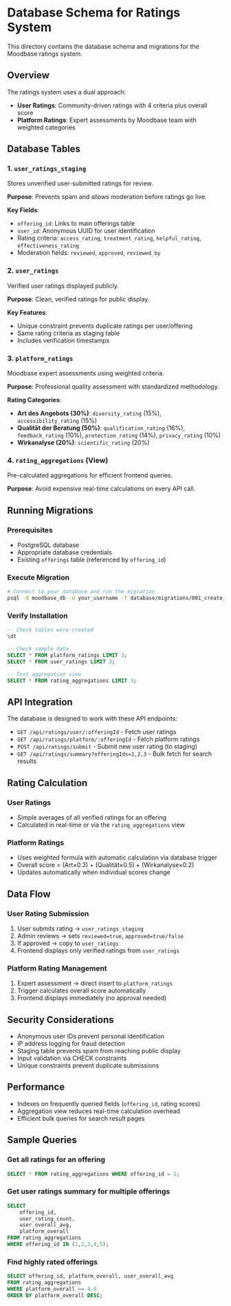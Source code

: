 # Database Schema for Ratings System

This directory contains the database schema and migrations for the Moodbase ratings system.

## Overview

The ratings system uses a dual approach:
- **User Ratings**: Community-driven ratings with 4 criteria plus overall score
- **Platform Ratings**: Expert assessments by Moodbase team with weighted categories

## Database Tables

### 1. `user_ratings_staging`
Stores unverified user-submitted ratings for review.

**Purpose**: Prevents spam and allows moderation before ratings go live.

**Key Fields**:
- `offering_id`: Links to main offerings table
- `user_id`: Anonymous UUID for user identification
- Rating criteria: `access_rating`, `treatment_rating`, `helpful_rating`, `effectiveness_rating`
- Moderation fields: `reviewed`, `approved`, `reviewed_by`

### 2. `user_ratings` 
Verified user ratings displayed publicly.

**Purpose**: Clean, verified ratings for public display.

**Key Features**:
- Unique constraint prevents duplicate ratings per user/offering
- Same rating criteria as staging table
- Includes verification timestamps

### 3. `platform_ratings`
Moodbase expert assessments using weighted criteria.

**Purpose**: Professional quality assessment with standardized methodology.

**Rating Categories**:
- **Art des Angebots (30%)**: `diversity_rating` (15%), `accessibility_rating` (15%)
- **Qualität der Beratung (50%)**: `qualification_rating` (16%), `feedback_rating` (10%), `protection_rating` (14%), `privacy_rating` (10%)
- **Wirkanalyse (20%)**: `scientific_rating` (20%)

### 4. `rating_aggregations` (View)
Pre-calculated aggregations for efficient frontend queries.

**Purpose**: Avoid expensive real-time calculations on every API call.

## Running Migrations

### Prerequisites
- PostgreSQL database
- Appropriate database credentials
- Existing `offerings` table (referenced by `offering_id`)

### Execute Migration

```bash
# Connect to your database and run the migration
psql -d moodbase_db -U your_username -f database/migrations/001_create_rating_tables.sql
```

### Verify Installation

```sql
-- Check tables were created
\dt

-- Check sample data
SELECT * FROM platform_ratings LIMIT 3;
SELECT * FROM user_ratings LIMIT 3;

-- Test aggregation view
SELECT * FROM rating_aggregations LIMIT 3;
```

## API Integration

The database is designed to work with these API endpoints:

- `GET /api/ratings/user/:offeringId` - Fetch user ratings
- `GET /api/ratings/platform/:offeringId` - Fetch platform ratings  
- `POST /api/ratings/submit` - Submit new user rating (to staging)
- `GET /api/ratings/summary?offeringIds=1,2,3` - Bulk fetch for search results

## Rating Calculation

### User Ratings
- Simple averages of all verified ratings for an offering
- Calculated in real-time or via the `rating_aggregations` view

### Platform Ratings  
- Uses weighted formula with automatic calculation via database trigger
- Overall score = (Art×0.3) + (Qualität×0.5) + (Wirkanalyse×0.2)
- Updates automatically when individual scores change

## Data Flow

### User Rating Submission
1. User submits rating → `user_ratings_staging`
2. Admin reviews → sets `reviewed=true`, `approved=true/false`  
3. If approved → copy to `user_ratings`
4. Frontend displays only verified ratings from `user_ratings`

### Platform Rating Management
1. Expert assessment → direct insert to `platform_ratings`
2. Trigger calculates overall score automatically
3. Frontend displays immediately (no approval needed)

## Security Considerations

- Anonymous user IDs prevent personal identification
- IP address logging for fraud detection  
- Staging table prevents spam from reaching public display
- Input validation via CHECK constraints
- Unique constraints prevent duplicate submissions

## Performance

- Indexes on frequently queried fields (`offering_id`, rating scores)
- Aggregation view reduces real-time calculation overhead
- Efficient bulk queries for search result pages

## Sample Queries

### Get all ratings for an offering
```sql
SELECT * FROM rating_aggregations WHERE offering_id = 1;
```

### Get user ratings summary for multiple offerings
```sql
SELECT 
    offering_id,
    user_rating_count,
    user_overall_avg,
    platform_overall
FROM rating_aggregations 
WHERE offering_id IN (1,2,3,4,5);
```

### Find highly rated offerings
```sql
SELECT offering_id, platform_overall, user_overall_avg
FROM rating_aggregations 
WHERE platform_overall >= 4.0 
ORDER BY platform_overall DESC;
```